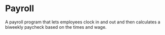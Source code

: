 # Payroll
A payroll program that lets employees clock in and out and then calculates a biweekly paycheck based on the times and wage.
